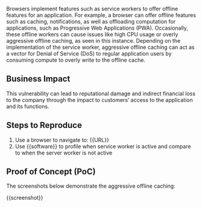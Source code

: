 Browsers implement features such as service workers to offer offline features for an application. For example, a browser can offer offline features such as caching, notifications, as well as offloading computation for applications, such as Progressive Web Applications (PWA). Occasionally, these offline workers can cause issues like high CPU usage or overly aggressive offline caching, as seen in this instance. Depending on the implementation of the service worker, aggressive offline caching can act as a vector for Denial of Service (DoS) to regular application users by consuming compute to overly write to the offline cache.

## Business Impact

This vulnerability can lead to reputational damage and indirect financial loss to the company through the impact to customers’ access to the application and its functions.

## Steps to Reproduce

1. Use a browser to navigate to: {{URL}}
1. Use {{software}} to profile when service worker is active and compare to when the server worker is not active

## Proof of Concept (PoC)

The screenshots below demonstrate the aggressive offline caching:

{{screenshot}}
